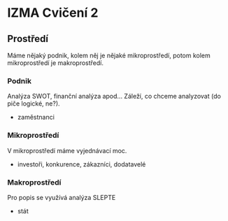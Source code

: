 # IZMA Cvičení 2

## Prostředí
Máme nějaký podnik, kolem něj je nějaké mikroprostředí, potom kolem mikroprostředí je makroprostředí.

### Podnik 
Analýza SWOT, finanční analýza apod... Záleží, co chceme analyzovat (do piče logické, ne?).
- zaměstnanci
### Mikroprostředí 
V mikroprostředí máme vyjednávací moc.
- investoři, konkurence, zákazníci, dodatavelé
### Makroprostředí 
Pro popis se využívá analýza SLEPTE
- stát